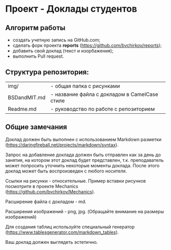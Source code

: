 # Проект - Доклады студентов

## Алгоритм работы
- создать учетную запись на GitHub.com;
- сделать форк проекта **reports** (https://github.com/bvchirkov/reports);
- добавить свой доклад (текст и изорбажения);
- выполнить Pull request.

## Структура репозитория:

|              	|                                               	|
|--------------	|-----------------------------------------------	|
| img/         	| - общая папка с рисунками                     	|
| BSDandMIT.md 	| - название файла с докладом в CamelCase стиле 	|
| Readme.md    	| - руководство по работе с репозиторием        	|

## Общие замечания
Доклад должен быть выполнен с использованием Markdown разметки (https://daringfireball.net/projects/markdown/syntax).

Запрос на добавление доклада должен быть отправлен как за день до занятия, на котором этот доклад будет представлен, т.к. 
преподаватель может попросить уточнить некоторые моменты доклада. После этого доклад может быть воспроизведен с любого носителя.

Ссылки на рисунки - относительные. Пример вставки рисунков посмотрите в 
проекте Mechanics (https://github.com/bvchirkov/Mechanics).

Расширение файла с докладом - md.

Расширения изображений - png, jpg. (Обращайте внимание на размеры изображений)

Для создания таблиц используйте специальный генератор (https://www.tablesgenerator.com/markdown_tables).

Ваш доклад должен выглядеть эстетично.

